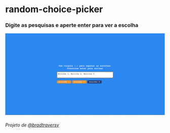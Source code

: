 # random-choice-picker

### Digite as pesquisas e aperte enter para ver a escolha

![Preview](preview.png)

###### Projeto de [@bradtraversy](https://github.com/bradtraversy/50projects50days/tree/master/random-choice-picker)
